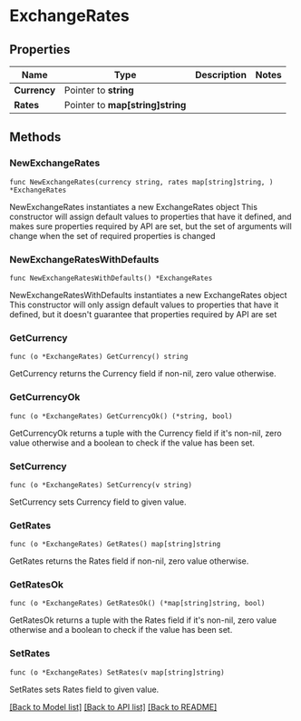 # ExchangeRates

## Properties

Name | Type | Description | Notes
------------ | ------------- | ------------- | -------------
**Currency** | Pointer to **string** |  | 
**Rates** | Pointer to **map[string]string** |  | 

## Methods

### NewExchangeRates

`func NewExchangeRates(currency string, rates map[string]string, ) *ExchangeRates`

NewExchangeRates instantiates a new ExchangeRates object
This constructor will assign default values to properties that have it defined,
and makes sure properties required by API are set, but the set of arguments
will change when the set of required properties is changed

### NewExchangeRatesWithDefaults

`func NewExchangeRatesWithDefaults() *ExchangeRates`

NewExchangeRatesWithDefaults instantiates a new ExchangeRates object
This constructor will only assign default values to properties that have it defined,
but it doesn't guarantee that properties required by API are set

### GetCurrency

`func (o *ExchangeRates) GetCurrency() string`

GetCurrency returns the Currency field if non-nil, zero value otherwise.

### GetCurrencyOk

`func (o *ExchangeRates) GetCurrencyOk() (*string, bool)`

GetCurrencyOk returns a tuple with the Currency field if it's non-nil, zero value otherwise
and a boolean to check if the value has been set.

### SetCurrency

`func (o *ExchangeRates) SetCurrency(v string)`

SetCurrency sets Currency field to given value.


### GetRates

`func (o *ExchangeRates) GetRates() map[string]string`

GetRates returns the Rates field if non-nil, zero value otherwise.

### GetRatesOk

`func (o *ExchangeRates) GetRatesOk() (*map[string]string, bool)`

GetRatesOk returns a tuple with the Rates field if it's non-nil, zero value otherwise
and a boolean to check if the value has been set.

### SetRates

`func (o *ExchangeRates) SetRates(v map[string]string)`

SetRates sets Rates field to given value.



[[Back to Model list]](../README.md#documentation-for-models) [[Back to API list]](../README.md#documentation-for-api-endpoints) [[Back to README]](../README.md)


